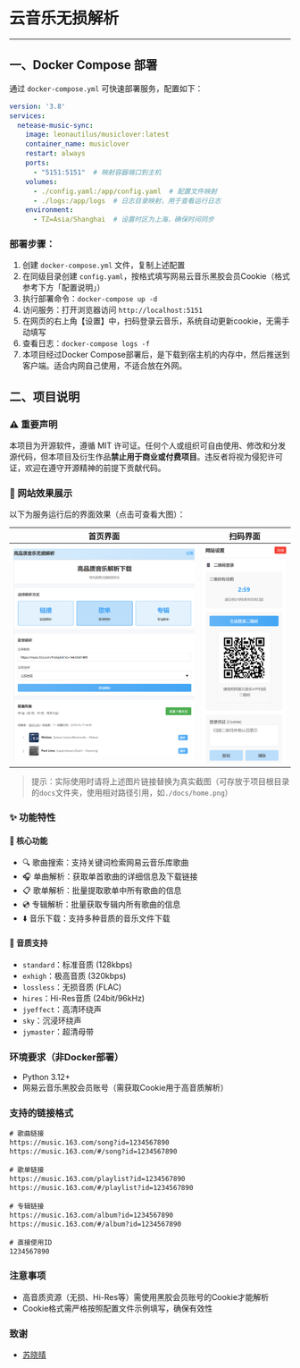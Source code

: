 # 云音乐无损解析

---

## 一、Docker Compose 部署

通过 `docker-compose.yml` 可快速部署服务，配置如下：

```yaml
version: '3.8'
services:
  netease-music-sync:
    image: leonautilus/musiclover:latest
    container_name: musiclover
    restart: always
    ports:
      - "5151:5151"  # 映射容器端口到主机
    volumes:
      - ./config.yaml:/app/config.yaml  # 配置文件映射
      - ./logs:/app/logs  # 日志目录映射，用于查看运行日志
    environment:
      - TZ=Asia/Shanghai  # 设置时区为上海，确保时间同步
```

### 部署步骤：
1. 创建 `docker-compose.yml` 文件，复制上述配置
2. 在同级目录创建 `config.yaml`，按格式填写网易云音乐黑胶会员Cookie（格式参考下方「配置说明」）
3. 执行部署命令：`docker-compose up -d`
4. 访问服务：打开浏览器访问 `http://localhost:5151`
5. 在网页的右上角【设置】中，扫码登录云音乐，系统自动更新cookie，无需手动填写
6. 查看日志：`docker-compose logs -f`
7. 本项目经过Docker Compose部署后，是下载到宿主机的内存中，然后推送到客户端。适合内网自己使用，不适合放在外网。


## 二、项目说明

### ⚠️ 重要声明
本项目为开源软件，遵循 MIT 许可证。任何个人或组织可自由使用、修改和分发源代码，但本项目及衍生作品**禁止用于商业或付费项目**。违反者将视为侵犯许可证，欢迎在遵守开源精神的前提下贡献代码。


### 📸 网站效果展示
以下为服务运行后的界面效果（点击可查看大图）：

| 首页界面 | 扫码界面 |
|--------------|--------------|
| ![首页界面](./src/static/web1.png) | ![扫码界面](./src/static/web2.png) |

> 提示：实际使用时请将上述图片链接替换为真实截图（可存放于项目根目录的`docs`文件夹，使用相对路径引用，如`./docs/home.png`）


### ✨ 功能特性

#### 🎵 核心功能
- 🔍 歌曲搜索：支持关键词检索网易云音乐库歌曲
- 🎧 单曲解析：获取单首歌曲的详细信息及下载链接
- 📋 歌单解析：批量提取歌单中所有歌曲的信息
- 💿 专辑解析：批量获取专辑内所有歌曲的信息
- ⬇️ 音乐下载：支持多种音质的音乐文件下载

#### 🎼 音质支持
- `standard`：标准音质 (128kbps)
- `exhigh`：极高音质 (320kbps)
- `lossless`：无损音质 (FLAC)
- `hires`：Hi-Res音质 (24bit/96kHz)
- `jyeffect`：高清环绕声
- `sky`：沉浸环绕声
- `jymaster`：超清母带


### 环境要求（非Docker部署）
- Python 3.12+
- 网易云音乐黑胶会员账号（需获取Cookie用于高音质解析）

### 支持的链接格式
```
# 歌曲链接
https://music.163.com/song?id=1234567890
https://music.163.com/#/song?id=1234567890

# 歌单链接
https://music.163.com/playlist?id=1234567890
https://music.163.com/#/playlist?id=1234567890

# 专辑链接
https://music.163.com/album?id=1234567890
https://music.163.com/#/album?id=1234567890

# 直接使用ID
1234567890
```


### 注意事项
- 高音质资源（无损、Hi-Res等）需使用黑胶会员账号的Cookie才能解析
- Cookie格式需严格按照配置文件示例填写，确保有效性


### 致谢
- [苏晓晴](https://github.com/Suxiaoqinx)